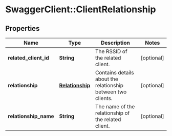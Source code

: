 # SwaggerClient::ClientRelationship

## Properties
Name | Type | Description | Notes
------------ | ------------- | ------------- | -------------
**related_client_id** | **String** | The RSSID of the related client. | [optional] 
**relationship** | [**Relationship**](Relationship.md) | Contains details about the relationship between two clients. | [optional] 
**relationship_name** | **String** | The name of the relationship of the related client. | [optional] 


